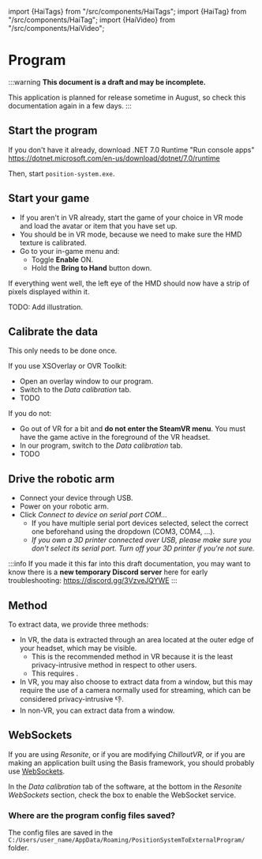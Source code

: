 ﻿---
sidebar_position: 40
---
import {HaiTags} from "/src/components/HaiTags";
import {HaiTag} from "/src/components/HaiTag";
import {HaiVideo} from "/src/components/HaiVideo";

# Program

:::warning
**This document is a draft and may be incomplete.**

This application is planned for release sometime in August, so check this documentation again in a few days.
:::

## Start the program

If you don't have it already, download .NET 7.0 Runtime "Run console apps" https://dotnet.microsoft.com/en-us/download/dotnet/7.0/runtime

Then, start `position-system.exe`.

## Start your game

- If you aren't in VR already, start the game of your choice in VR mode and load the avatar or item that you have set up.
- You should be in VR mode, because we need to make sure the HMD texture is calibrated.
- Go to your in-game menu and:
    - Toggle **Enable** ON.
    - Hold the **Bring to Hand** button down.

If everything went well, the left eye of the HMD should now have a strip of pixels displayed within it.

TODO: Add illustration.

## Calibrate the data

This only needs to be done once.

If you use XSOverlay or OVR Toolkit:
- Open an overlay window to our program.
- Switch to the *Data calibration* tab.
- TODO

If you do not:
- Go out of VR for a bit and **do not enter the SteamVR menu**. You must have the game active in the foreground of the VR headset.
- In our program, switch to the *Data calibration* tab.
- TODO

## Drive the robotic arm

- Connect your device through USB.
- Power on your robotic arm.
- Click *Connect to device on serial port COM...*
    - If you have multiple serial port devices selected, select the correct one beforehand using the dropdown (COM3, COM4, ...).
    - *If you own a 3D printer connected over USB, please make sure you don't select its serial port. Turn off your 3D printer if you're not sure.*

:::info
If you made it this far into this draft documentation, you may want to know there is a **new temporary Discord server** here for early troubleshooting:
https://discord.gg/3VzveJQYWE
:::

## Method

<HaiTags>
<HaiTag requiresVRChat={true} short={true} />
<HaiTag requiresChilloutVR={true} short={true} />
</HaiTags>

To extract data, we provide three methods:
- In VR, the data is extracted through an area located at the outer edge of your headset, which may be visible.
    - This is the recommended method in VR because it is the least privacy-intrusive method in respect to other users.
    - This requires <HaiTag requiresSteamVR={true} short={true} />.
- In VR, you may also choose to extract data from a window, but this may require the use of a camera normally used for streaming,
  which can be considered privacy-intrusive 👎.
- In non-VR, you can extract data from a window.

## WebSockets

<HaiTags>
<HaiTag requiresResonite={true} short={true} />
<HaiTag requiresBasis={true} short={true} />
<HaiTag requiresChilloutVR={true} short={true} />
</HaiTags>

If you are using *Resonite*, or if you are modifying *ChilloutVR*, or if you are making an application built using the Basis framework,
you should probably use [WebSockets](https://github.com/hai-vr/position-system-to-external-program/?tab=readme-ov-file#websockets-as-an-alternative-input-system).

In the *Data calibration* tab of the software, at the bottom in the *Resonite WebSockets* section, check the box to enable the WebSocket service.

### Where are the program config files saved?

The config files are saved in the `C:/Users/user_name/AppData/Roaming/PositionSystemToExternalProgram/` folder.